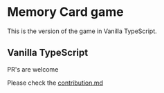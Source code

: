 # Memory Card game

This is the version of the game in Vanilla TypeScript.

## Vanilla TypeScript

PR's are welcome

Please check the [contribution.md](https://github.com/GeraAlcantara/cards-memory-game/blob/main/CONTRIBUTING.md)
